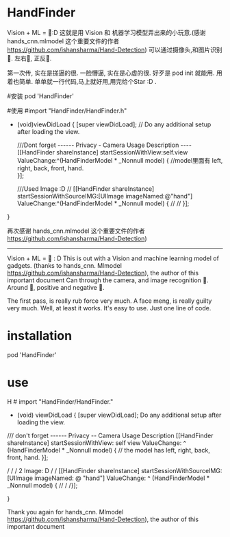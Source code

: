 # HandFinder
Vision +  ML  = 🤚:D 
这就是用 Vision 和 机器学习模型弄出来的小玩意.(感谢 hands_cnn.mlmodel 这个重要文件的作者 https://github.com/ishansharma/Hand-Detection)
可以通过摄像头,和图片识别🤚. 左右🤚, 正反🤚.

第一次传, 实在是搓逼的很.
一脸懵逼, 实在是心虚的很.
好歹是 pod init 就能用. 用着也简单. 单单就一行代码,马上就好用,用完给个Star :D .

#安装
pod 'HandFinder'

#使用 
#import "HandFinder/HandFinder.h"

- (void)viewDidLoad {
    [super viewDidLoad];
    // Do any additional setup after loading the view.
    
    ///Dont forget ------  Privacy - Camera Usage Description ----
    [[HandFinder shareInstance] startSessionWithView:self.view ValueChange:^(HandFinderModel * _Nonnull model) {
        //model里面有 left, right, back, front, hand.  
    }];
    
    ///Used Image  :D
//    [[HandFinder shareInstance] startSessionWithSourceIMG:[UIImage imageNamed:@"hand"] ValueChange:^(HandFinderModel * _Nonnull model) {
//
//    }];
    
}

再次感谢 hands_cnn.mlmodel 这个重要文件的作者 https://github.com/ishansharma/Hand-Detection)

------------------------------------------------------------------------------------
Vision + ML = 🤚 : D
This is out with a Vision and machine learning model of gadgets. (thanks to hands_cnn. Mlmodel https://github.com/ishansharma/Hand-Detection), the author of this important document
Can through the camera, and image recognition 🤚. Around 🤚, positive and negative 🤚.

The first pass, is really rub force very much.
A face meng, is really guilty very much.
Well, at least it works. It's easy to use. Just one line of code.

# installation
pod 'HandFinder'

# use
H # import "HandFinder/HandFinder."

- (void) viewDidLoad {
[super viewDidLoad];
Do any additional setup after loading the view.

/// don't forget ------ Privacy -- Camera Usage Description
[[HandFinder shareInstance] startSessionWithView: self view ValueChange: ^ (HandFinderModel * _Nonnull model) {
// the model has left, right, back, front, hand.
}];

/ / / 2 Image: D
/ / [[HandFinder shareInstance] startSessionWithSourceIMG: [UIImage imageNamed: @ "hand"] ValueChange: ^ (HandFinderModel * _Nonnull model) {
//
/ /}];

}

Thank you again for hands_cnn. Mlmodel https://github.com/ishansharma/Hand-Detection), the author of this important document
